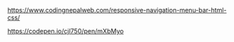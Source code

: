 https://www.codingnepalweb.com/responsive-navigation-menu-bar-html-css/

https://codepen.io/cjl750/pen/mXbMyo
